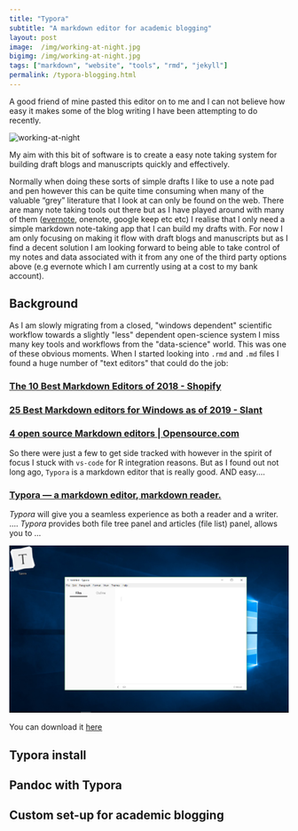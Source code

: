 ```yaml
---
title: "Typora"
subtitle: "A markdown editor for academic blogging"
layout: post
image:  /img/working-at-night.jpg
bigimg: /img/working-at-night.jpg
tags: ["markdown", "website", "tools", "rmd", "jekyll"]
permalink: /typora-blogging.html
---
```


A good friend of mine pasted this editor on to me and I can not believe how easy it makes some of the blog writing I have been attempting to do recently.

![working-at-night](./figs/working-at-night.jpg)

My aim with this bit of software is to create a easy note taking system for building draft blogs and manuscripts quickly and effectively. 

Normally when doing these sorts of simple drafts I like to use a note pad and pen however this can be quite time consuming when many of the valuable “grey” literature that I look at can only be found on the web. There are many note taking tools out there but as I have played around with many of them ([evernote](), onenote, google keep etc etc) I realise that I only need a simple markdown note-taking app that I can build my drafts with. For now I am only focusing on making it flow with draft blogs and manuscripts but as I find a decent solution I am looking forward to being able to take control of my notes and data associated with it from any one of the third party options above (e.g evernote which I am currently using at a cost to my bank account).

## Background

As I am slowly migrating from a closed, "windows dependent" scientific workflow towards a slightly "less" dependent open-science system I miss many key tools and workflows from the "data-science" world. This was one of these obvious moments. When I started looking into `.rmd` and `.md` files I found a huge number of "text editors" that could do the job:

### [The 10 Best Markdown Editors of 2018 - Shopify](https://www.shopify.com.au/partners/blog/10-of-the-best-markdown-editors)

### [25 Best Markdown editors for Windows as of 2019 - Slant](https://www.slant.co/topics/1852/~best-markdown-editors-for-windows)

### [4 open source Markdown editors | Opensource.com](https://opensource.com/article/18/11/markdown-editors)

So there were just a few to get side tracked with however in the spirit of focus I stuck with `vs-code` for R integration reasons. But as I found out not long ago, `Typora` is a markdown editor that is really good. AND easy....

### [Typora — a markdown editor, markdown reader.](https://typora.io/)

*Typora* will give you a seamless experience as both a reader and a writer. .... *Typora* provides both file tree panel and articles (file list) panel, allows you to ...

![1560477950626](\img\typora-open-screen.png)

You can download it [here](https://typora.io/)

## Typora install

## Pandoc with Typora



## Custom set-up for academic blogging









